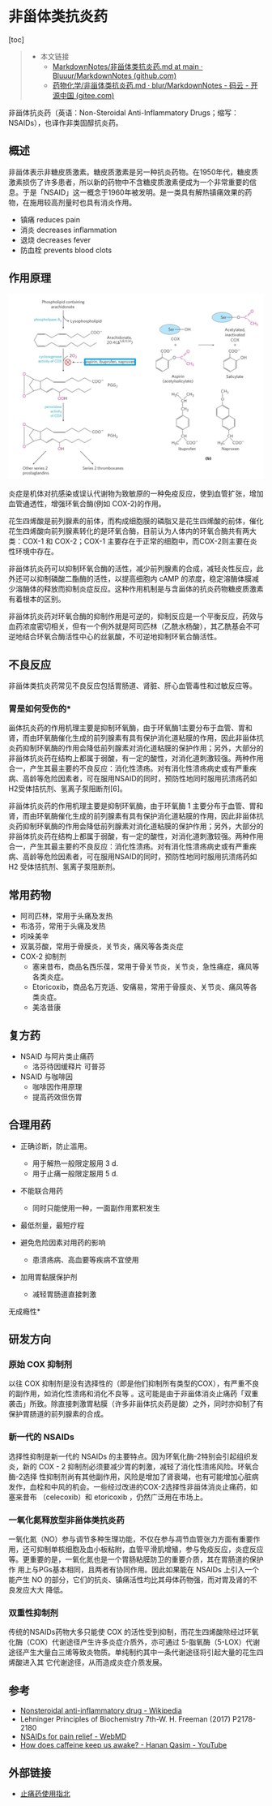 # 非甾体类抗炎药

[toc]

> + 本文链接 
>   + [MarkdownNotes/非甾体类抗炎药.md at main · Bluuur/MarkdownNotes (github.com)](https://github.com/Bluuur/MarkdownNotes/blob/main/药物化学/非甾体类抗炎药.md)
>   + [药物化学/非甾体类抗炎药.md · blur/MarkdownNotes - 码云 - 开源中国 (gitee.com)](https://gitee.com/bluur/MarkdownNotes/blob/main/药物化学/非甾体类抗炎药.md)

非甾体抗炎药（英语：Non-Steroidal Anti-Inflammatory Drugs；缩写：NSAIDs），也译作非类固醇抗炎药。

## 概述

非甾体表示非糖皮质激素。糖皮质激素是另一种抗炎药物。在1950年代，糖皮质激素损伤了许多患者，所以新的药物中不含糖皮质激素便成为一个非常重要的信息。于是「NSAID」这一概念于1960年被发明。是一类具有解热镇痛效果的药物，在施用较高剂量时也具有消炎作用。

+ 镇痛 reduces pain
+ 消炎 decreases inflammation
+ 退烧 decreases fever
+ 防血栓 prevents blood clots

## 作用原理

![image-20221006103620592](非甾体类抗炎药.assets/image-20221006103620592.png)

炎症是机体对抗感染或误认代谢物为致敏原的一种免疫反应，使到血管扩张，增加血管通透性，增强环氧合酶(例如 COX-2)的作用。

花生四烯酸是前列腺素的前体，而构成细胞膜的磷脂又是花生四烯酸的前体，催化花生四烯酸向前列腺素转化的是环氧合酶，目前认为人体内的环氧合酶共有两大类：COX-1 和 COX-2；COX-1 主要存在于正常的细胞中，而COX-2则主要在炎性环境中存在。

非甾体抗炎药可以抑制环氧合酶的活性，减少前列腺素的合成，减轻炎性反应，此外还可以抑制磷酸二酯酶的活性，以提高细胞内 cAMP 的浓度，稳定溶酶体膜减少溶酶体的释放而抑制炎症反应。这种作用机制是与含甾体的抗炎药物糖皮质激素有着根本的区别。

非甾体抗炎药对环氧合酶的抑制作用是可逆的，抑制反应是一个平衡反应，药效与血药浓度密切相关，但有一个例外就是阿司匹林（乙酰水杨酸），其乙酰基会不可逆地结合环氧合酶活性中心的丝氨酸，不可逆地抑制环氧合酶活性。

## 不良反应

非甾体类抗炎药常见不良反应包括胃肠道、肾脏、肝心血管毒性和过敏反应等。

### 胃是如何受伤的*

甾体抗炎药的作用机理主要是抑制环氧酶，由于环氧酶1主要分布于血管、胃和肾，而由环氧酶催化生成的前列腺素有具有保护消化道粘膜的作用，因此非甾体抗炎药抑制环氧酶的作用会降低前列腺素对消化道粘膜的保护作用；另外，大部分的非甾体抗炎药在结构上都属于弱酸，有一定的酸性，对消化道刺激较强。两种作用合一，产生其最主要的不良反应：消化性溃疡。对有消化性溃疡病史或有严重疾病、高龄等危险因素者，可在服用NSAID的同时，预防性地同时服用抗溃疡药如H2受体拮抗剂、氢离子泵阻断剂[6]。

非甾体抗炎药的作用机理主要是抑制环氧酶，由于环氧酶 1 主要分布于血管、胃和肾，而由环氧酶催化生成的前列腺素有具有保护消化道粘膜的作用，因此非甾体抗炎药抑制环氧酶的作用会降低前列腺素对消化道粘膜的保护作用；另外，大部分的非甾体抗炎药在结构上都属于弱酸，有一定的酸性，对消化道刺激较强。两种作用合一，产生其最主要的不良反应：消化性溃疡。对有消化性溃疡病史或有严重疾病、高龄等危险因素者，可在服用NSAID的同时，预防性地同时服用抗溃疡药如 H2 受体拮抗剂、氢离子泵阻断剂。
## 常用药物

+ 阿司匹林，常用于头痛及发热
+ 布洛芬，常用于头痛及发热
+ 吲哚美辛
+ 双氯芬酸，常用于骨膜炎，关节炎，痛风等各类炎症
+ COX-2 抑制剂
  + 塞来昔布，商品名西乐葆，常用于骨关节炎，关节炎，急性痛症，痛风等各类炎症。
  + Etoricoxib，商品名万克适、安痛易，常用于骨膜炎、关节炎、痛风等各类炎症。
  + 美洛昔康

## 复方药

+ NSAID 与阿片类止痛药
  + 洛芬待因缓释片 可普芬
+ NSAID 与咖啡因
  + 咖啡因作用原理
  + 提高药效但伤胃

## 合理用药

+ 正确诊断，防止滥用。
  + 用于解热一般限定服用 3 d.
  + 用于止痛一般限定服用 5 d.

+ 不能联合用药
  + 同时只能使用一种，一面副作用累积发生

+ 最低剂量，最短疗程
+ 避免危险因素对用药的影响
  + 患溃疡病、高血要等疾病不宜使用

+ 加用胃黏膜保护剂
  + 减轻胃肠道直接刺激


无成瘾性*

## 研发方向

### 原始 COX 抑制剂

以往 COX 抑制剂是没有选择性的（即是他们抑制所有类型的COX），有严重不良的副作用，如消化性溃疡和消化不良等 。这可能是由于非甾体消炎止痛药「双重袭击」所致。除直接刺激胃粘膜（许多非甾体抗炎药是酸）之外，同时亦抑制了有保护胃肠道的前列腺素的合成。

### 新一代的 NSAIDs

选择性抑制是新一代的 NSAIDs 的主要特点。因为环氧化酶-2特别会引起组织发炎，新的 COX - 2 抑制剂必须要减少胃的刺激，减轻了消化性溃疡风险。环氧合酶-2选择 性抑制剂尚有其他副作用，风险是增加了肾衰竭，也有可能增加心脏病发作，血栓和中风的机会。一些经过改进的COX-2选择性非甾体消炎止痛药，如塞来昔布 （celecoxib）和 etoricoxib ，仍然广泛用在市场上。

### 一氧化氮释放型非甾体类抗炎药

一氧化氮（NO）参与调节多种生理功能，不仅在参与凋节血管张力方面有重要作用，还可抑制单核细胞及血小板粘附，血管平滑肌增殖，参与免疫反应，炎症反应等。更重要的是，一氧化氮也是一个胃肠粘膜防卫的重要介质，其在胃肠道的保护作 用上与PGs基本相同，且两者有协同作用。因此如果能在 NSAIDs 上引入一个能产生 NO 的部分，它们的抗炎、镇痛活性均比其母体药物强，而对胃及肾的不良发应大大 降低。

### 双重性抑制剂

传统的NSAIDs药物大多只能使 COX 的活性受到抑制，而花生四烯酸除经过环氧化酶（COX）代谢途径产生许多炎症介质外，亦可通过 5-脂氧酶（5-LOX）代谢途径产生大量白三烯等致炎物质。单纯制约其中一条代谢途径将引起大量的花生四烯酸进入其 它代谢途径，从而造成炎症介质发展。

## 参考

+ [Nonsteroidal anti-inflammatory drug - Wikipedia](https://en.wikipedia.org/wiki/Nonsteroidal_anti-inflammatory_drug)
+ Lehninger Principles of Biochemistry 7th-W. H. Freeman (2017) P2178-2180
+ [NSAIDs for pain relief - WebMD](https://www.webmd.com/arthritis/features/pain-relief-how-nsaids-work)
+ [How does caffeine keep us awake? - Hanan Qasim - YouTube](https://www.youtube.com/watch?v=foLf5Bi9qXs)

## 外部链接

+ [止痛药使用指北](https://mp.weixin.qq.com/s?__biz=MzkwMjI5ODE0Ng==&mid=2247483910&idx=1&sn=3f6729b9e98c549de9c934639914ffa2&chksm=c0a6ed4bf7d1645dabae1bcb12387240c72d1fe356fe85facdc9fac18b4c4dcde7cea53eb1d5&mpshare=1&scene=23&srcid=10062hqQhsTMwFlD0kUWHee3&sharer_sharetime=1665022564016&sharer_shareid=c1b763b2b3be72bb815b87135903edbd#rd)
